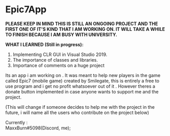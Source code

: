 # Epic7App
**PLEASE KEEP IN MIND THIS IS STILL AN ONGOING PROJECT AND THE FIRST ONE OF IT'S KIND THAT I AM WORKING ON. IT WILL TAKE A WHILE TO FINISH BECAUSE I AM BUSY WITH UNIVERSITY.**

**WHAT I LEARNED (Still in progress):**
1. Implementing CLR GUI in Visual Studio 2019.
2. The importance of classes and libraries. 
3. Importance of comments on a huge project





Its an app i am working on . It was meant to help new players in the game called Epic7 (mobile game) created by Smilegate, this is entirely a free to use program and i get no profit whatsoever out of it . However theres a donate button implemented in case anyone wants to support me and the project.



(This will change if someone decides to help me with the project in the future, i will name all the users who contribute on the project below)

Currently :  
MaxxBurn#5098(Discord, me);
        
